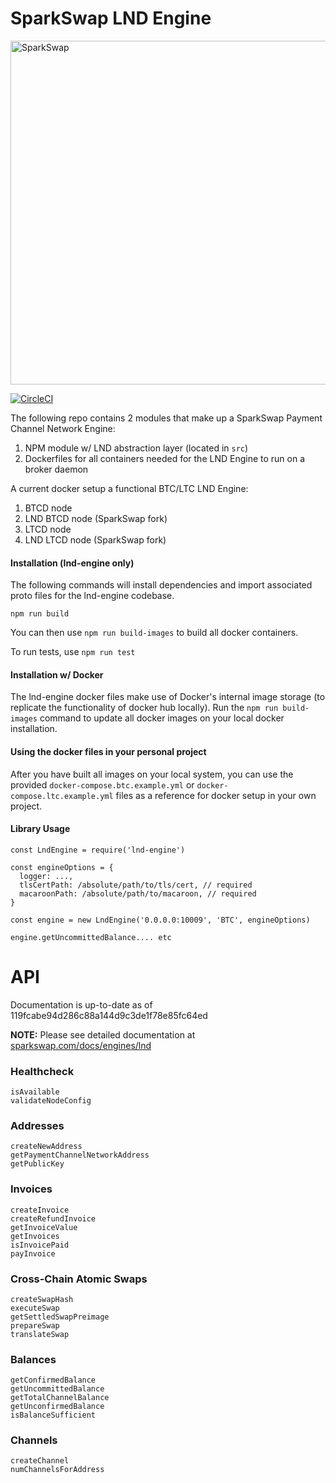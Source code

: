 # SparkSwap LND Engine

<img src="https://kines.is/logo.png" alt="SparkSwap" width="550">

[![CircleCI](https://circleci.com/gh/sparkswap/lnd-engine.svg?style=svg&circle-token=47c81b3a717f062885f159dfded078e134413db1)](https://circleci.com/gh/sparkswap/lnd-engine)

The following repo contains 2 modules that make up a SparkSwap Payment Channel Network Engine:

1. NPM module w/ LND abstraction layer (located in `src`)
2. Dockerfiles for all containers needed for the LND Engine to run on a broker daemon

A current docker setup a functional BTC/LTC LND Engine:
1. BTCD node
2. LND BTCD node (SparkSwap fork)
3. LTCD node
4. LND LTCD node (SparkSwap fork)

#### Installation (lnd-engine only)

The following commands will install dependencies and import associated proto files for
the lnd-engine codebase.

```
npm run build
```

You can then use `npm run build-images` to build all docker containers.

To run tests, use `npm run test`

#### Installation w/ Docker

The lnd-engine docker files make use of Docker's internal image storage (to replicate the functionality of docker hub locally). Run the `npm run build-images` command to
update all docker images on your local docker installation.

#### Using the docker files in your personal project

After you have built all images on your local system, you can use the provided `docker-compose.btc.example.yml` or
`docker-compose.ltc.example.yml` files as a reference for docker setup in your own project.

#### Library Usage

```
const LndEngine = require('lnd-engine')

const engineOptions = {
  logger: ...,
  tlsCertPath: /absolute/path/to/tls/cert, // required
  macaroonPath: /absolute/path/to/macaroon, // required
}

const engine = new LndEngine('0.0.0.0:10009', 'BTC', engineOptions)

engine.getUncommittedBalance.... etc
```

# API

Documentation is up-to-date as of 119fcabe94d286c88a144d9c3de1f78e85fc64ed

**NOTE:** Please see detailed documentation at [sparkswap.com/docs/engines/lnd](https://sparkswap.com/docs/engines/lnd)

### Healthcheck

```
isAvailable
validateNodeConfig
```

### Addresses

```
createNewAddress
getPaymentChannelNetworkAddress
getPublicKey
```

### Invoices

```
createInvoice
createRefundInvoice
getInvoiceValue
getInvoices
isInvoicePaid
payInvoice
```

### Cross-Chain Atomic Swaps

```
createSwapHash
executeSwap
getSettledSwapPreimage
prepareSwap
translateSwap
```

### Balances

```
getConfirmedBalance
getUncommittedBalance
getTotalChannelBalance
getUnconfirmedBalance
isBalanceSufficient
```

### Channels

```
createChannel
numChannelsForAddress
```
